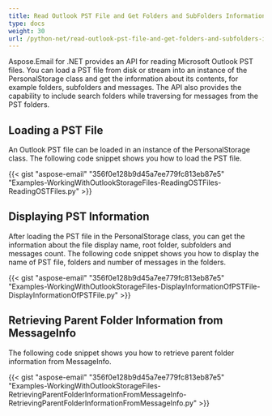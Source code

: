 ```yaml
---
title: Read Outlook PST File and Get Folders and SubFolders Information
type: docs
weight: 30
url: /python-net/read-outlook-pst-file-and-get-folders-and-subfolders-information/
---
```



Aspose.Email for .NET provides an API for reading Microsoft Outlook PST files. You can load a PST file from disk or stream into an instance of the PersonalStorage class and get the information about its contents, for example folders, subfolders and messages. The API also provides the capability to include search folders while traversing for messages from the PST folders.
## **Loading a PST File**
An Outlook PST file can be loaded in an instance of the PersonalStorage class. The following code snippet shows you how to load the PST file.



{{< gist "aspose-email" "356f0e128b9d45a7ee779fc813eb87e5" "Examples-WorkingWithOutlookStorageFiles-ReadingOSTFiles-ReadingOSTFiles.py" >}}
## **Displaying PST Information**
After loading the PST file in the PersonalStorage class, you can get the information about the file display name, root folder, subfolders and messages count. The following code snippet shows you how to display the name of PST file, folders and number of messages in the folders.



{{< gist "aspose-email" "356f0e128b9d45a7ee779fc813eb87e5" "Examples-WorkingWithOutlookStorageFiles-DisplayInformationOfPSTFile-DisplayInformationOfPSTFile.py" >}}
## **Retrieving Parent Folder Information from MessageInfo**
The following code snippet shows you how to retrieve parent folder information from MessageInfo.



{{< gist "aspose-email" "356f0e128b9d45a7ee779fc813eb87e5" "Examples-WorkingWithOutlookStorageFiles-RetrievingParentFolderInformationFromMessageInfo-RetrievingParentFolderInformationFromMessageInfo.py" >}}

